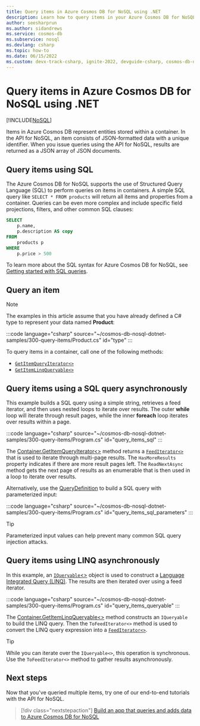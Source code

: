 ```yaml
---
title: Query items in Azure Cosmos DB for NoSQL using .NET
description: Learn how to query items in your Azure Cosmos DB for NoSQL container using the .NET SDK.
author: seesharprun
ms.author: sidandrews
ms.service: cosmos-db
ms.subservice: nosql
ms.devlang: csharp
ms.topic: how-to
ms.date: 06/15/2022
ms.custom: devx-track-csharp, ignite-2022, devguide-csharp, cosmos-db-dev-journey, devx-track-dotnet
---
```


# Query items in Azure Cosmos DB for NoSQL using .NET

[!INCLUDE[NoSQL](../includes/appliesto-nosql.md)]

Items in Azure Cosmos DB represent entities stored within a container. In the API for NoSQL, an item consists of JSON-formatted data with a unique identifier. When you issue queries using the API for NoSQL, results are returned as a JSON array of JSON documents.

## Query items using SQL

The Azure Cosmos DB for NoSQL supports the use of Structured Query Language (SQL) to perform queries on items in containers. A simple SQL query like ``SELECT * FROM products`` will return all items and properties from a container. Queries can be even more complex and include specific field projections, filters, and other common SQL clauses:

```sql
SELECT 
    p.name, 
    p.description AS copy
FROM 
    products p 
WHERE 
    p.price > 500
```

To learn more about the SQL syntax for Azure Cosmos DB for NoSQL, see [Getting started with SQL queries](query/getting-started.md).

## Query an item

> [!NOTE]
> The examples in this article assume that you have already defined a C# type to represent your data named **Product**:
>
> :::code language="csharp" source="~/cosmos-db-nosql-dotnet-samples/300-query-items/Product.cs" id="type" :::
>

To query items in a container, call one of the following methods:

- [``GetItemQueryIterator<>``](#query-items-using-a-sql-query-asynchronously)
- [``GetItemLinqQueryable<>``](#query-items-using-linq-asynchronously)

## Query items using a SQL query asynchronously

This example builds a SQL query using a simple string, retrieves a feed iterator, and then uses nested loops to iterate over results. The outer **while** loop will iterate through result pages, while the inner **foreach** loop iterates over results within a page.

:::code language="csharp" source="~/cosmos-db-nosql-dotnet-samples/300-query-items/Program.cs" id="query_items_sql" :::

The [Container.GetItemQueryIterator<>](/dotnet/api/microsoft.azure.cosmos.container.getitemqueryiterator) method returns a [``FeedIterator<>``](/dotnet/api/microsoft.azure.cosmos.feediterator-1) that is used to iterate through multi-page results. The ``HasMoreResults`` property indicates if there are more result pages left. The ``ReadNextAsync`` method gets the next page of results as an enumerable that is then used in a loop to iterate over results.

Alternatively, use the [QueryDefinition](/dotnet/api/microsoft.azure.cosmos.querydefinition) to build a SQL query with parameterized input:

:::code language="csharp" source="~/cosmos-db-nosql-dotnet-samples/300-query-items/Program.cs" id="query_items_sql_parameters" :::

> [!TIP]
> Parameterized input values can help prevent many common SQL query injection attacks.

## Query items using LINQ asynchronously

In this example, an [``IQueryable``<>](/dotnet/api/system.linq.iqueryable) object is used to construct a [Language Integrated Query (LINQ)](/dotnet/csharp/programming-guide/concepts/linq/). The results are then iterated over using a feed iterator.

:::code language="csharp" source="~/cosmos-db-nosql-dotnet-samples/300-query-items/Program.cs" id="query_items_queryable" :::

The [Container.GetItemLinqQueryable<>](/dotnet/api/microsoft.azure.cosmos.container.getitemlinqqueryable) method constructs an ``IQueryable`` to build the LINQ query. Then the ``ToFeedIterator<>`` method is used to convert the LINQ query expression into a [``FeedIterator<>``](/dotnet/api/microsoft.azure.cosmos.feediterator-1).

> [!TIP]
> While you can iterate over the ``IQueryable<>``, this operation is synchronous. Use the ``ToFeedIterator<>`` method to gather results asynchronously.

## Next steps

Now that you've queried multiple items, try one of our end-to-end tutorials with the API for NoSQL.

> [!div class="nextstepaction"]
> [Build an app that queries and adds data to Azure Cosmos DB for NoSQL](/training/modules/build-dotnet-app-cosmos-db-sql-api/)

